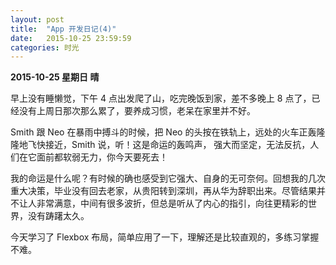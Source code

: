 ```yaml
---
layout: post
title:  "App 开发日记(4)"
date:   2015-10-25 23:59:59
categories: 时光
---
```


**2015-10-25 星期日 晴**

早上没有睡懒觉，下午 4 点出发爬了山，吃完晚饭到家，差不多晚上 8 点了，已经没有上周日那次那么累了，要养成习惯，老呆在家里并不好。

Smith 跟 Neo 在暴雨中搏斗的时候，把 Neo 的头按在铁轨上，远处的火车正轰隆隆地飞快接近，Smith 说，听！这是命运的轰鸣声，
强大而坚定，无法反抗，人们在它面前都软弱无力，你今天要死去！

我的命运是什么呢？有时候的确也感受到它强大、自身的无可奈何。回想我的几次重大决策，毕业没有回去老家，从贵阳转到深圳，再从华为辞职出来。尽管结果并不让人非常满意，中间有很多波折，但总是听从了内心的指引，向往更精彩的世界，没有踌躇太久。

今天学习了 Flexbox 布局，简单应用了一下，理解还是比较直观的，多练习掌握不难。
